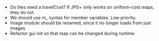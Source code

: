 - Do tiles need a travelCost? If JPS+ only works on uniform-cost maps, they do not.
- We should use m_ syntax for member variables. Low priority.
- Image module should be renamed, since it no longer loads from just images
- Refactor gui init so that map can be changed during runtime
